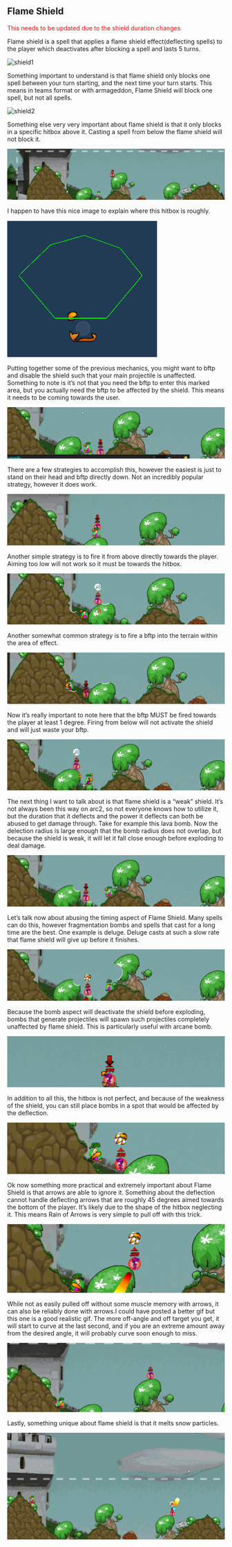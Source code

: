 ## Flame Shield


<span style="color:red">This needs to be updated due to the shield duration changes</span>


Flame shield is a spell that applies a flame shield effect(deflecting spells) to the player which deactivates after blocking a spell and lasts 5 turns.


![shield1](https://raw.githubusercontent.com/1IlIl/wikidata/main/flame/gifs/flameshield1.gif)


Something important to understand is that flame shield only blocks one spell between your turn starting, and the  next time your turn starts. This means in teams format or with armageddon, Flame Shield will block one spell, but not all spells.


![shield2](https://raw.githubusercontent.com/1IlIl/wikidata/main/flame/gifs/flameshield2.gif)


Something else very very important about flame shield is that it only blocks in a specific hitbox above it. Casting a spell from below the flame shield will not block it.



![shield3](https://raw.githubusercontent.com/1IlIl/wikidata/main/flame/gifs/flameshield3.gif)


I happen to have this nice image to explain where this hitbox is roughly. 


![shieldpng1](https://raw.githubusercontent.com/1IlIl/wikidata/main/flame/png/flameshield1.png)


Putting together some of the previous mechanics, you might want to bftp and disable the shield such that your main projectile is unaffected. Something to note is it’s not that you need the bftp to enter this marked area, but you actually need the bftp to be affected by the shield. This means it needs to be coming towards the user.


![shield4](https://raw.githubusercontent.com/1IlIl/wikidata/main/flame/gifs/flameshield4.gif)


There are a few strategies to accomplish this, however the easiest is just to stand on their head and bftp directly down. Not an incredibly popular strategy, however it does work.


![shield5](https://raw.githubusercontent.com/1IlIl/wikidata/main/flame/gifs/flameshield5.gif)


Another simple strategy is to fire it from above directly towards the player. Aiming too low will not work so it must be towards the hitbox.


![shield6](https://raw.githubusercontent.com/1IlIl/wikidata/main/flame/gifs/flameshield6.gif)


Another somewhat common strategy is to fire a bftp into the terrain within the area of effect. 


![shield7](https://raw.githubusercontent.com/1IlIl/wikidata/main/flame/gifs/flameshield7.gif)


Now it’s really important to note here that the bftp MUST be fired towards the player at least 1 degree. Firing from below will not activate the shield and will just waste your bftp.


![shield8](https://raw.githubusercontent.com/1IlIl/wikidata/main/flame/gifs/flameshield8.gif)


The next thing I want to talk about is that flame shield is a “weak” shield. It’s not always been this way on arc2, so not everyone knows how to utilize it, but the duration that it deflects and the power it deflects can both be abused to get damage through. Take for example this lava bomb. Now the delection radius is large enough that the bomb radius does not overlap, but because the shield is weak, it will let it fall close enough before exploding to deal damage.


![shield9](https://raw.githubusercontent.com/1IlIl/wikidata/main/flame/gifs/flameshield9.gif)


Let’s talk now about abusing the timing aspect of Flame Shield. Many spells can do this, however fragmentation bombs and spells that cast for a long time are the best. One example is deluge. Deluge casts at such a slow rate that flame shield will give up before it finishes.


![shield10](https://raw.githubusercontent.com/1IlIl/wikidata/main/flame/gifs/flameshield10.gif)


Because the bomb aspect will deactivate the shield before exploding, bombs that generate projectiles will spawn such projectiles completely unaffected by flame shield. This is particularly useful with arcane bomb.


![shield11](https://raw.githubusercontent.com/1IlIl/wikidata/main/flame/gifs/flameshield11.gif)


In addition to all this, the hitbox is not perfect, and because of the weakness of the shield, you can still place bombs in a spot that would be affected by the deflection.


![shield12](https://raw.githubusercontent.com/1IlIl/wikidata/main/flame/gifs/flameshield12.gif)


Ok now something more practical and extremely important about Flame Shield is that arrows are able to ignore it. Something about the deflection cannot handle deflecting arrows that are roughly 45 degrees aimed towards the bottom of the player. It’s likely due to the shape of the hitbox neglecting it. This means Rain of Arrows is very simple to pull off with this trick.


![shield13](https://raw.githubusercontent.com/1IlIl/wikidata/main/flame/gifs/flameshield13.gif)


While not as easily pulled off without some muscle memory with arrows, it can also be reliably done with arrows.I could have posted a better gif but this one is a good realistic gif. The more off-angle and off target you get, it will start to curve at the last second, and if you are an extreme amount away from the desired angle, it will probably curve soon enough to miss.


![shield14](https://raw.githubusercontent.com/1IlIl/wikidata/main/flame/gifs/flameshield14.gif)


Lastly, something unique about flame shield is that it melts snow particles.


![shield15](https://raw.githubusercontent.com/1IlIl/wikidata/main/flame/gifs/flameshield15.gif)
